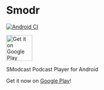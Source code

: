 # Smodr

[![Android CI](https://github.com/cascadiacollections/smodr/actions/workflows/android.yml/badge.svg)](https://github.com/cascadiacollections/smodr/actions/workflows/android.yml)

[<img src="https://play.google.com/intl/en_us/badges/images/generic/en_badge_web_generic.png"
      alt="Get it on Google Play"
      height="70">](https://play.google.com/store/apps/details?id=com.kevintcoughlin.smodr)

SModcast Podcast Player for Android

Get it now on [Google Play](https://play.google.com/store/apps/details?id=com.kevintcoughlin.smodr)!
